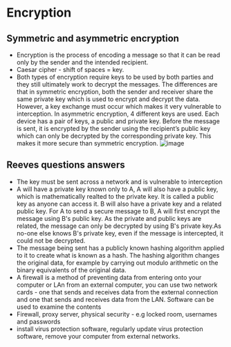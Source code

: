 # Encryption

## Symmetric and asymmetric encryption

- Encryption is the process of encoding a message so that it can be read only by the sender and the intended recipient.
- Caesar cipher - shift of spaces = key.
- Both types of encryption require keys to be used by both parties and they still ultimately work to decrypt the messages. The differences are that in symmetric encryption, both the sender and receiver share the same private key which is used to encrypt and decrypt the data. However, a key exchange must occur which makes it very vulnerable to interception. In asymmetric encryption, 4 different keys are used. Each device has a pair of keys, a public and private key. Before the message is sent, it is encrypted by the sender using the recipient’s public key which can only be decrypted by the corresponding private key. This makes it more secure than symmetric encryption.
![image](https://github.com/Minwauu/Encryption/assets/110039102/95c83458-fa69-4171-af7e-bfd5cd7b447e)



## Reeves questions answers
 - The key must be sent across a network and is vulnerable to interception
 - A will have a private key known only to A, A will also have a public key, which is mathematically realted to the private key. It is called a public key as anyone can access it. B will also have a private key and a related public key. For A to send a secure message to B, A will first encrypt the message using B's public key. As the private and public keys are related, the message can only be decrypted by using B's private key.As no-one else knows B's private key, even if the message is intercepted, it could not be decrypted.
 - The message being sent has a publicly known hashing algorithm applied to it to create what is known as a hash. The hashing algorithm changes the original data, for example by carrying out modulo arithmetic on the binary equivalents of the original data. 
- A firewall is a method of preventing data from entering onto your computer or LAn from an external computer, you can use two network cards - one that sends and receives data from the external connection and one that sends and receives data from the LAN. Software can be used to examine the contents
- Firewall, proxy server, physical security - e.g locked room, usernames and passwords
- install virus protection software, regularly update virus protection software, remove your computer from external networks.
